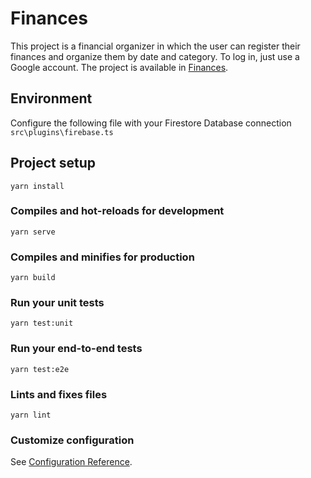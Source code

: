 # Finances
This project is a financial organizer in which the user can register their finances and organize them by date and category. To log in, just use a Google account. The project is available in [Finances](https://finances.viniciusschneiderdeveloper.com/).

## Environment
Configure the following file with your Firestore Database connection `src\plugins\firebase.ts`

## Project setup
```
yarn install
```

### Compiles and hot-reloads for development
```
yarn serve
```

### Compiles and minifies for production
```
yarn build
```

### Run your unit tests
```
yarn test:unit
```

### Run your end-to-end tests
```
yarn test:e2e
```

### Lints and fixes files
```
yarn lint
```

### Customize configuration
See [Configuration Reference](https://cli.vuejs.org/config/).
